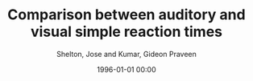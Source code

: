 ---
layout: post
title: Comparison between auditory and visual simple reaction times

date: 1996-01-01 00:00
author: Shelton, Jose and Kumar, Gideon Praveen
journal: Neuroscience and medicine

year: 2010
---